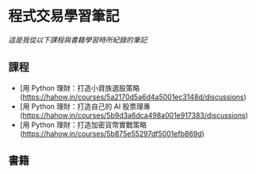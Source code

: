 # 程式交易學習筆記

*這是我從以下課程與書籍學習時所紀錄的筆記*

## 課程
*	[用 Python 理財：打造小資族選股策略(https://hahow.in/courses/5a2170d5a6d4a5001ec3148d/discussions)
*	[用 Python 理財：打造自己的 AI 股票理專(https://hahow.in/courses/5b9d3a6dca498a001e917383/discussions)
*	[用 Python 理財：打造加密貨幣實戰策略(https://hahow.in/courses/5b875e55297df5001efb869d)

## 書籍


